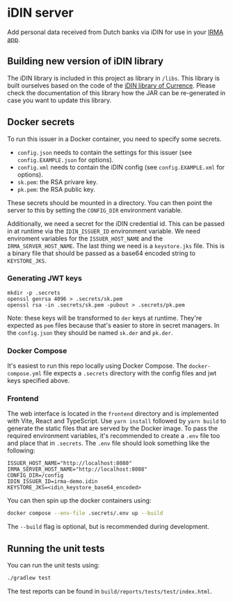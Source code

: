 # iDIN server

Add personal data received from Dutch banks via iDIN for use in your
[IRMA app](https://github.com/privacybydesign/irmamobile).

## Building new version of iDIN library
The iDIN library is included in this project as library in `/libs`. This library is built ourselves
based on the code of the [iDIN library of Currence](https://github.com/Currence-Online/iDIN-libraries-java/tree/master/Java/library).
Please check the documentation of this library how the JAR can be re-generated in case
you want to update this library.


## Docker secrets
To run this issuer in a Docker container, you need to specify some secrets.
- `config.json` needs to contain the settings for this issuer (see `config.EXAMPLE.json` for options).
- `config.xml` needs to contain the iDIN config (see `config.EXAMPLE.xml` for options).
- `sk.pem`: the RSA privare key.
- `pk.pem`: the RSA public key.

These secrets should be mounted in a directory. You can then point the server to this by setting the `CONFIG_DIR` environment variable.

Additionally, we need a secret for the iDIN credential id.
This can be passed in at runtime via the `IDIN_ISSUER_ID` environment variable.
We need enviroment variables for the `ISSUER_HOST_NAME` and the `IRMA_SERVER_HOST_NAME`.
The last thing we need is a `keystore.jks` file. This is a binary file that should be passed as a base64 encoded string to `KEYSTORE_JKS`.

### Generating JWT keys
```
mkdir -p .secrets
openssl genrsa 4096 > .secrets/sk.pem
openssl rsa -in .secrets/sk.pem -pubout > .secrets/pk.pem
```

Note: these keys will be transformed to `der` keys at runtime.
They're expected as `pem` files because that's easier to store in secret managers.
In the `config.json` they should be named `sk.der` and `pk.der`.

### Docker Compose
It's easiest to run this repo locally using Docker Compose.
The `docker-compose.yml` file expects a `.secrets` directory with the config files and jwt keys specified above.

### Frontend
The web interface is located in the `frontend` directory and is implemented with
Vite, React and TypeScript. Use `yarn install` followed by `yarn build` to
generate the static files that are served by the Docker image.
To pass the required environment variables, it's recommended to create a `.env` file too and place that in `.secrets`.
The `.env` file should look something like the following:
```
ISSUER_HOST_NAME="http://localhost:8080"
IRMA_SERVER_HOST_NAME="http://localhost:8088"
CONFIG_DIR=/config
IDIN_ISSUER_ID=irma-demo.idin
KEYSTORE_JKS=<idin_keystore_base64_encoded>
```

You can then spin up the docker containers using:
```bash
docker compose --env-file .secrets/.env up --build
```
The `--build` flag is optional, but is recommended during development.

## Running the unit tests
You can run the unit tests using:
```bash
./gradlew test
```
The test reports can be found in `build/reports/tests/test/index.html`.


